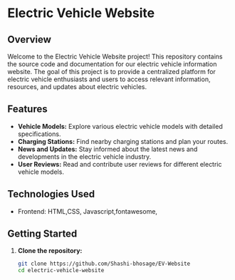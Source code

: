 # Electric Vehicle Website

## Overview

Welcome to the Electric Vehicle Website project! This repository contains the source code and documentation for our electric vehicle information website. The goal of this project is to provide a centralized platform for electric vehicle enthusiasts and users to access relevant information, resources, and updates about electric vehicles.

## Features

- **Vehicle Models:** Explore various electric vehicle models with detailed specifications.
- **Charging Stations:** Find nearby charging stations and plan your routes.
- **News and Updates:** Stay informed about the latest news and developments in the electric vehicle industry.
- **User Reviews:** Read and contribute user reviews for different electric vehicle models.

## Technologies Used

- Frontend: HTML,CSS, Javascript,fontawesome,

## Getting Started

1. **Clone the repository:**

   ```bash
   git clone https://github.com/Shashi-bhosage/EV-Website
   cd electric-vehicle-website
